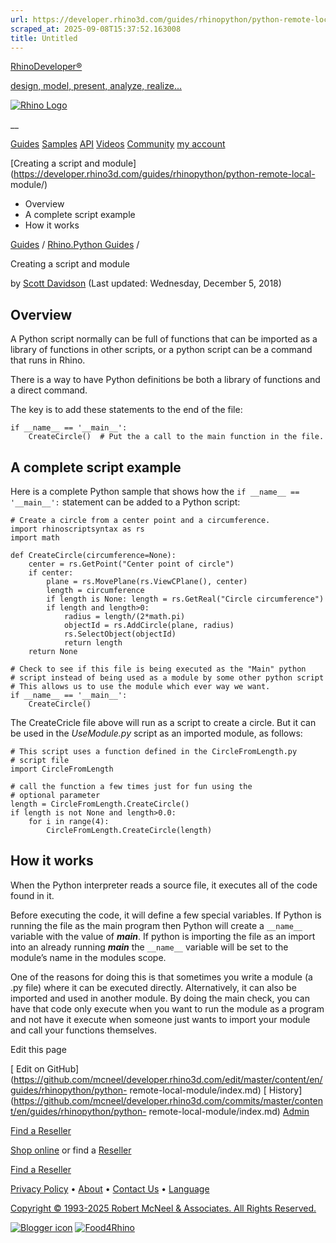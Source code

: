 ```yaml
---
url: https://developer.rhino3d.com/guides/rhinopython/python-remote-local-module/
scraped_at: 2025-09-08T15:37:52.163008
title: Untitled
---
```


[RhinoDeveloper®](/)

[design, model, present, analyze, realize...](/)

[![Rhino Logo](https://developer.rhino3d.com/images/rhinodevlogo.png)](/)

__

[Guides](https://developer.rhino3d.com/guides)
[Samples](https://developer.rhino3d.com/samples)
[API](https://developer.rhino3d.com/api)
[Videos](https://developer.rhino3d.com/videos)
[Community](https://discourse.mcneel.com/c/rhino-developer) [my account
](https://www.rhino3d.com/my-account/ "Manage your account, licenses, and
teams")

[Creating a script and
module](https://developer.rhino3d.com/guides/rhinopython/python-remote-local-
module/)

  * Overview
  * A complete script example
  * How it works

[Guides](https://developer.rhino3d.com/en/guides/) / [Rhino.Python
Guides](https://developer.rhino3d.com/en/guides/rhinopython/) /

Creating a script and module

by [Scott Davidson](https://discourse.mcneel.com/u/scottd/) (Last updated:
Wednesday, December 5, 2018)

## Overview

A Python script normally can be full of functions that can be imported as a
library of functions in other scripts, or a python script can be a command
that runs in Rhino.

There is a way to have Python definitions be both a library of functions and a
direct command.

The key is to add these statements to the end of the file:

    
    
    if __name__ == '__main__':
        CreateCircle()  # Put the a call to the main function in the file.    
    

## A complete script example

Here is a complete Python sample that shows how the `if __name__ ==
'__main__':` statement can be added to a Python script:

    
    
    # Create a circle from a center point and a circumference.
    import rhinoscriptsyntax as rs
    import math
    
    def CreateCircle(circumference=None):
        center = rs.GetPoint("Center point of circle")
        if center:
            plane = rs.MovePlane(rs.ViewCPlane(), center)
            length = circumference
            if length is None: length = rs.GetReal("Circle circumference")
            if length and length>0:
                radius = length/(2*math.pi)
                objectId = rs.AddCircle(plane, radius)
                rs.SelectObject(objectId)
                return length
        return None
    
    # Check to see if this file is being executed as the "Main" python
    # script instead of being used as a module by some other python script
    # This allows us to use the module which ever way we want.
    if __name__ == '__main__':
        CreateCircle()
    

The CreateCricle file above will run as a script to create a circle. But it
can be used in the _UseModule.py_ script as an imported module, as follows:

    
    
    # This script uses a function defined in the CircleFromLength.py
    # script file
    import CircleFromLength
    
    # call the function a few times just for fun using the
    # optional parameter
    length = CircleFromLength.CreateCircle()
    if length is not None and length>0.0:
        for i in range(4):
            CircleFromLength.CreateCircle(length)
    

## How it works

When the Python interpreter reads a source file, it executes all of the code
found in it.

Before executing the code, it will define a few special variables. If Python
is running the file as the main program then Python will create a `__name__`
variable with the value of _**main**_. If python is importing the file as an
import into an already running _**main**_ the `__name__` variable will be set
to the module’s name in the modules scope.

One of the reasons for doing this is that sometimes you write a module (a .py
file) where it can be executed directly. Alternatively, it can also be
imported and used in another module. By doing the main check, you can have
that code only execute when you want to run the module as a program and not
have it execute when someone just wants to import your module and call your
functions themselves.

Edit this page

[ Edit on
GitHub](https://github.com/mcneel/developer.rhino3d.com/edit/master/content/en/guides/rhinopython/python-
remote-local-module/index.md) [
History](https://github.com/mcneel/developer.rhino3d.com/commits/master/content/en/guides/rhinopython/python-
remote-local-module/index.md) [ Admin](https://developer.rhino3d.com/admin)

[Find a Reseller](https://www.rhino3d.com/sales)

[Shop online](https://www.rhino3d.com/store) or find a
[Reseller](https://www.rhino3d.com/sales)

[Find a Reseller](https://www.rhino3d.com/sales)

[Privacy Policy](https://www.rhino3d.com/privacy) •
[About](https://www.rhino3d.com/mcneel/about) • [Contact
Us](https://www.rhino3d.com/mcneel/contact) • [
Language](https://www.rhino3d.com/language "Change to a different region or
language")

[Copyright © 1993-2025 Robert McNeel & Associates. All Rights
Reserved.](https://www.rhino3d.com/mcneel/about)

[](https://www.facebook.com/McNeelRhinoceros/)
[](https://twitter.com/bobmcneel) [](https://www.linkedin.com/groups/75313/)
[](https://www.youtube.com/user/RhinoGuide/videos) [](https://vimeo.com/rhino)
[![Blogger
icon](https://developer.rhino3d.com/images/blogger.svg)](http://blog.rhino3d.com/)
[![Food4Rhino](https://developer.rhino3d.com/images/f4r_icon_01.svg)](https://www.food4rhino.com)

